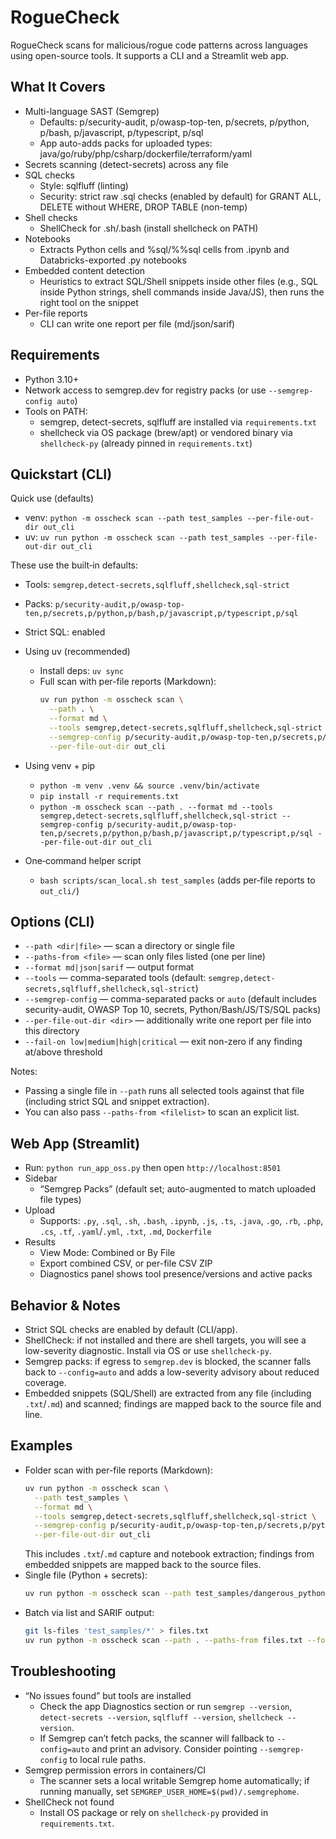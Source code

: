 # RogueCheck

RogueCheck scans for malicious/rogue code patterns across languages using open-source tools. It supports a CLI and a Streamlit web app.

## What It Covers

- Multi-language SAST (Semgrep)
  - Defaults: p/security-audit, p/owasp-top-ten, p/secrets, p/python, p/bash, p/javascript, p/typescript, p/sql
  - App auto-adds packs for uploaded types: java/go/ruby/php/csharp/dockerfile/terraform/yaml
- Secrets scanning (detect-secrets) across any file
- SQL checks
  - Style: sqlfluff (linting)
  - Security: strict raw .sql checks (enabled by default) for GRANT ALL, DELETE without WHERE, DROP TABLE (non-temp)
- Shell checks
  - ShellCheck for .sh/.bash (install shellcheck on PATH)
- Notebooks
  - Extracts Python cells and %sql/%%sql cells from .ipynb and Databricks-exported .py notebooks
- Embedded content detection
  - Heuristics to extract SQL/Shell snippets inside other files (e.g., SQL inside Python strings, shell commands inside Java/JS), then runs the right tool on the snippet
- Per-file reports
  - CLI can write one report per file (md/json/sarif)

## Requirements

- Python 3.10+
- Network access to semgrep.dev for registry packs (or use `--semgrep-config auto`)
- Tools on PATH:
  - semgrep, detect-secrets, sqlfluff are installed via `requirements.txt`
  - shellcheck via OS package (brew/apt) or vendored binary via `shellcheck-py` (already pinned in `requirements.txt`)

## Quickstart (CLI)

Quick use (defaults)
- venv: `python -m osscheck scan --path test_samples --per-file-out-dir out_cli`
- uv: `uv run python -m osscheck scan --path test_samples --per-file-out-dir out_cli`

These use the built‑in defaults:
- Tools: `semgrep,detect-secrets,sqlfluff,shellcheck,sql-strict`
- Packs: `p/security-audit,p/owasp-top-ten,p/secrets,p/python,p/bash,p/javascript,p/typescript,p/sql`
- Strict SQL: enabled

- Using uv (recommended)
  - Install deps: `uv sync`
  - Full scan with per-file reports (Markdown):
    ```bash
    uv run python -m osscheck scan \
      --path . \
      --format md \
      --tools semgrep,detect-secrets,sqlfluff,shellcheck,sql-strict \
      --semgrep-config p/security-audit,p/owasp-top-ten,p/secrets,p/python,p/bash,p/javascript,p/typescript,p/sql \
      --per-file-out-dir out_cli
    ```
- Using venv + pip
  - `python -m venv .venv && source .venv/bin/activate`
  - `pip install -r requirements.txt`
  - `python -m osscheck scan --path . --format md --tools semgrep,detect-secrets,sqlfluff,shellcheck,sql-strict --semgrep-config p/security-audit,p/owasp-top-ten,p/secrets,p/python,p/bash,p/javascript,p/typescript,p/sql --per-file-out-dir out_cli`

- One‑command helper script
  - `bash scripts/scan_local.sh test_samples` (adds per‑file reports to `out_cli/`)

## Options (CLI)

- `--path <dir|file>` — scan a directory or single file
- `--paths-from <file>` — scan only files listed (one per line)
- `--format md|json|sarif` — output format
- `--tools` — comma-separated tools (default: `semgrep,detect-secrets,sqlfluff,shellcheck,sql-strict`)
- `--semgrep-config` — comma-separated packs or `auto` (default includes security-audit, OWASP Top 10, secrets, Python/Bash/JS/TS/SQL packs)
- `--per-file-out-dir <dir>` — additionally write one report per file into this directory
- `--fail-on low|medium|high|critical` — exit non-zero if any finding at/above threshold
  
Notes:
- Passing a single file in `--path` runs all selected tools against that file (including strict SQL and snippet extraction).
- You can also pass `--paths-from <filelist>` to scan an explicit list.

## Web App (Streamlit)

- Run: `python run_app_oss.py` then open `http://localhost:8501`
- Sidebar
  - “Semgrep Packs” (default set; auto-augmented to match uploaded file types)
- Upload
  - Supports: `.py`, `.sql`, `.sh`, `.bash`, `.ipynb`, `.js`, `.ts`, `.java`, `.go`, `.rb`, `.php`, `.cs`, `.tf`, `.yaml`/`.yml`, `.txt`, `.md`, `Dockerfile`
- Results
  - View Mode: Combined or By File
  - Export combined CSV, or per-file CSV ZIP
  - Diagnostics panel shows tool presence/versions and active packs

## Behavior & Notes

- Strict SQL checks are enabled by default (CLI/app).
- ShellCheck: if not installed and there are shell targets, you will see a low-severity diagnostic. Install via OS or use `shellcheck-py`.
- Semgrep packs: if egress to `semgrep.dev` is blocked, the scanner falls back to `--config=auto` and adds a low-severity advisory about reduced coverage.
- Embedded snippets (SQL/Shell) are extracted from any file (including `.txt`/`.md`) and scanned; findings are mapped back to the source file and line.

## Examples

- Folder scan with per-file reports (Markdown):
  ```bash
  uv run python -m osscheck scan \
    --path test_samples \
    --format md \
    --tools semgrep,detect-secrets,sqlfluff,shellcheck,sql-strict \
    --semgrep-config p/security-audit,p/owasp-top-ten,p/secrets,p/python,p/bash,p/javascript,p/typescript,p/sql \
    --per-file-out-dir out_cli
  ```
  This includes `.txt`/`.md` capture and notebook extraction; findings from embedded snippets are mapped back to the source files.
- Single file (Python + secrets):
  ```bash
  uv run python -m osscheck scan --path test_samples/dangerous_python.py --format md --tools semgrep,detect-secrets --semgrep-config p/python
  ```
- Batch via list and SARIF output:
  ```bash
  git ls-files 'test_samples/*' > files.txt
  uv run python -m osscheck scan --path . --paths-from files.txt --format sarif --tools semgrep,detect-secrets,sqlfluff,shellcheck,sql-strict --semgrep-config p/security-audit,p/owasp-top-ten,p/secrets,p/python,p/bash,p/javascript,p/typescript,p/sql
  ```

## Troubleshooting

- “No issues found” but tools are installed
  - Check the app Diagnostics section or run `semgrep --version`, `detect-secrets --version`, `sqlfluff --version`, `shellcheck --version`.
  - If Semgrep can’t fetch packs, the scanner will fallback to `--config=auto` and print an advisory. Consider pointing `--semgrep-config` to local rule paths.
- Semgrep permission errors in containers/CI
  - The scanner sets a local writable Semgrep home automatically; if running manually, set `SEMGREP_USER_HOME=$(pwd)/.semgrephome`.
- ShellCheck not found
  - Install OS package or rely on `shellcheck-py` provided in `requirements.txt`.
